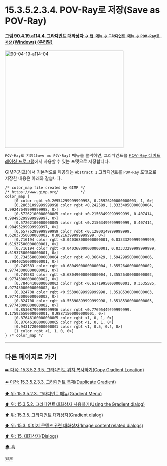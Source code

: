 # 15.3.5.2.3.4. POV-Ray로 저장(Save as POV-Ray)

<a id="90-04-19-a114-04"></a>

#### [그림 90.4.19.a114.4. 그라디언트 대화상자 → `탭 메뉴` → `그라디언트 메뉴` → `POV-Ray로 저장` (Windows) (우리말)](./90-04-0019-gradient.md#90-04-19-a114-04)
<img width="382" height="313" alt="90-04-19-a114-04" src="https://github.com/user-attachments/assets/611c8b0b-9e91-4ed1-89b0-8679037420c9" />

`POV-Ray로 저장(Save as POV-Ray)` 메뉴를 클릭하면, 그라디언트를 [POV-Ray 레이트레이싱 프로그램](./19-glossaryx-pov_ray.md)에서 사용할 수 있는 포맷으로 저장합니다.

GIMP(김프)에서 기본적으로 제공되는 `Abstract 1` 그라디언트를 `POV-Ray` 포맷으로 저장한 내용은 아래와 같습니다.

```
/* color_map file created by GIMP */
/* https://www.gimp.org/          */
color_map {
	[0 color rgbt <0.26954299999999998, 0.25926700000000003, 1, 0>]
	[0.28631099999999998 color rgbt <0.242589, 0.33334050000000004, 0.99247649999999998, 0>]
	[0.57262100000000005 color rgbt <0.21563499999999999, 0.407414, 0.98495299999999997, 0>]
	[0.57262100000000005 color rgbt <0.21563499999999999, 0.407414, 0.98495299999999997, 0>]
	[0.65776299999999999 color rgbt <0.12800149999999999, 0.62037350000000002, 0.80216399999999999, 0>]
	[0.716194 color rgbt <0.040368000000000001, 0.83333299999999999, 0.61937500000000001, 0>]
	[0.716194 color rgbt <0.040368000000000001, 0.83333299999999999, 0.61937500000000001, 0>]
	[0.73455800000000004 color rgbt <0.360429, 0.59429850000000006, 0.79840250000000001, 0>]
	[0.749583 color rgbt <0.68049000000000004, 0.35526400000000002, 0.97743000000000002, 0>]
	[0.749583 color rgbt <0.68049000000000004, 0.35526400000000002, 0.97743000000000002, 0>]
	[0.78464100000000003 color rgbt <0.61719950000000001, 0.3535585, 0.97743000000000002, 0>]
	[0.824708 color rgbt <0.55390899999999998, 0.35185300000000003, 0.97743000000000002, 0>]
	[0.824708 color rgbt <0.55390899999999998, 0.35185300000000003, 0.97743000000000002, 0>]
	[0.85308799999999996 color rgbt <0.77695449999999999, 0.17592650000000001, 0.98871500000000001, 0>]
	[0.87646100000000005 color rgbt <1, 0, 1, 0>]
	[0.87646100000000005 color rgbt <1, 0, 1, 0>]
	[0.94317200000000001 color rgbt <1, 0.5, 0.5, 0>]
	[1 color rgbt <1, 1, 0, 0>]
} /* color_map */
```

***

## 다른 페이지로 가기

[➡️ 다음: 15.3.5.2.3.5. 그라디언트 위치 복사하기(Copy Gradient Location)](./15-03-05-02-03-05-copy_gradient_location.md)

[⬅️ 이전: 15.3.5.2.3.3. 그라디언트 복제(Duplicate Gradient)](./15-03-05-02-03-03-duplicate_gradient.md)

[⬆️ 위: 15.3.5.2.3. 그라디언트 메뉴(Gradient Menu)](./15-03-05-02-03-00-gradient_menu.md)

[⬆️ 위: 15.3.5.2. 그라디언트 대화상자 사용하기(Using the Gradient dialog)](./15-03-05-02-00-using_the_gradients_dialog.md)

[⬆️ 위: 15.3.5. 그라디언트 대화상자(Gradient dialog)](./15-03-05-00-gradient_dialog.md)

[⬆️ 위: 15.3. 이미지 콘텐츠 관련 대화상자(Image content related dialogs)](./15-03-00-image-content-related-dialogs.md)

[⬆️ 위: 15. 대화상자(Dialogs)](./15-00-dialogs.md)

[🏠 홈](./00-home.md)

[원문](https://docs.gimp.org/2.10/ko/gimp-gradient-dialog.html#gimp-gradient-dialog-using)